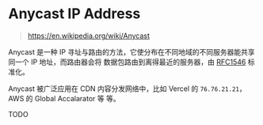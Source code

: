 # Anycast IP Address

> https://en.wikipedia.org/wiki/Anycast

Anycast 是一种 IP 寻址与路由的方法，它使分布在不同地域的不同服务器能共享同一个 IP 地址，而路由器会将
数据包路由到离得最近的服务器，由 [RFC1546](https://datatracker.ietf.org/doc/html/rfc1546) 标准化。

Anycast 被广泛应用在 CDN 内容分发网络中，比如 Vercel 的 `76.76.21.21`，AWS 的 Global Accalarator 等
等。

TODO

